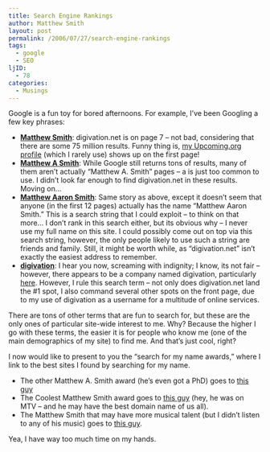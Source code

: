 ```yaml
---
title: Search Engine Rankings
author: Matthew Smith
layout: post
permalink: /2006/07/27/search-engine-rankings
tags:
  - google
  - SEO
ljID:
  - 78
categories:
  - Musings
---
```

Google is a fun toy for bored afternoons. For example, I&#8217;ve been Googling a few key phrases:

*   **[Matthew Smith][1]**: digivation.net is on page 7 &#8211; not bad, considering that there are some 75 million results. Funny thing is, [my Upcoming.org profile][2] (which I rarely use) shows up on the first page!
*   **[Matthew A Smith][3]**: While Google still returns tons of results, many of them aren&#8217;t actually &#8220;Matthew A. Smith&#8221; pages &#8211; a is just too common to use. I didn&#8217;t look far enough to find digivation.net in these results. Moving on&#8230;
*   **[Matthew Aaron Smith][4]**: Same story as above, except it doesn&#8217;t seem that anyone (in the first 12 pages) actually has the name &#8220;Matthew Aaron Smith.&#8221; This is a search string that I could exploit &#8211; to think on that more&#8230; I don&#8217;t rank in this search either, but its obvious why &#8211; I never use my full name on this site. I could possibly come out on top via this search string, however, the only people likely to use such a string are friends and family. Still, it might be worth while, as &#8220;digivation.net&#8221; isn&#8217;t exactly the easiest address to remember.
*   **[digivation][5]**: I hear you now, screaming with indignity; I know, its not fair &#8211; however, there appears to be a company named digivation, particularly [here][6]. However, I rule this search term &#8211; not only does digivation.net land the #1 spot, I also command several other spots on the front page, due to my use of digivation as a username for a multitude of online services.

There are tons of other terms that are fun to search for, but these are the only ones of particular site-wide interest to me. Why? Because the higher I go with these terms, the easier it is for people who know me (one of the main demographics of my site) to find me. And that&#8217;s just cool, right?

I now would like to present to you the &#8220;search for my name awards,&#8221; where I link to the best sites I found by searching for my name.

*   The other Matthew A. Smith award (he&#8217;s even got a PhD) goes to [this guy][7]
*   The Coolest Matthew Smith award goes to [this guy][8] (hey, he was on MTV &#8211; and he may have the best domain name of us all).
*   The Matthew Smith that may have more musical talent (but I didn&#8217;t listen to any of his music) goes to [this guy][9].

Yea, I have way too much time on my hands.

 [1]: http://www.google.com/search?hl=en&q=matthew+smith
 [2]: http://upcoming.org/user/45295/
 [3]: http://www.google.com/search?hl=en&q=matthew+a+smith
 [4]: http://www.google.com/search?hl=en&q=matthew+aaron+smith
 [5]: http://www.google.com/search?hl=en&q=digivation
 [6]: http://www.digivation.com.au/
 [7]: http://www.cnbc.cmu.edu/~masmith/mainsite/Welcome.html
 [8]: http://www.supafly.com/
 [9]: http://matthewsmithmusic.blogspot.com/